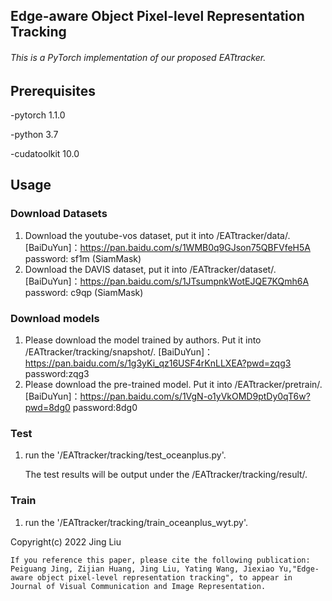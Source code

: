 ## Edge-aware Object Pixel-level Representation Tracking

###### This is a PyTorch implementation of our proposed EATtracker. 

## Prerequisites
-pytorch 1.1.0

-python 3.7

-cudatoolkit 10.0

Usage
--------------------------
### Download Datasets
1. Download the youtube-vos dataset, put it into /EATtracker/data/. [BaiDuYun]：https://pan.baidu.com/s/1WMB0q9GJson75QBFVfeH5A password: sf1m (SiamMask)
2. Download the DAVIS dataset, put it into /EATtracker/dataset/. [BaiDuYun]：https://pan.baidu.com/s/1JTsumpnkWotEJQE7KQmh6A password: c9qp (SiamMask)

### Download models 
1. Please download the model trained by authors. Put it into /EATtracker/tracking/snapshot/. [BaiDuYun]：https://pan.baidu.com/s/1g3yKi_qz16USF4rKnLLXEA?pwd=zqg3 password:zqg3 
2. Please download the pre-trained model. Put it into /EATtracker/pretrain/. [BaiDuYun]：https://pan.baidu.com/s/1VgN-o1yVkOMD9ptDy0qT6w?pwd=8dg0 
password:8dg0 


### Test
1. run the '/EATtracker/tracking/test_oceanplus.py'.

    The test results will be output under the /EATtracker/tracking/result/.
### Train 
1. run the '/EATtracker/tracking/train_oceanplus_wyt.py'.

Copyright(c) 2022 Jing Liu
```
If you reference this paper, please cite the following publication:
Peiguang Jing, Zijian Huang, Jing Liu, Yating Wang, Jiexiao Yu,"Edge-aware object pixel-level representation tracking", to appear in Journal of Visual Communication and Image Representation.
```
